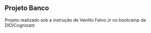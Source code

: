 ## Projeto Banco

Projeto realizado sob a instrução de  Venilto Falvo Jr no bootcamp da DIO/Cognizant 
